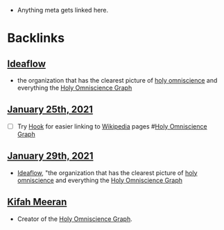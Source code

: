 - Anything meta gets linked here.

# Backlinks
## [Ideaflow](<Ideaflow.md>)
- the organization that has the clearest picture of [holy omniscience](<holy omniscience.md>) and everything the [Holy Omniscience Graph](<Holy Omniscience Graph.md>)

## [January 25th, 2021](<January 25th, 2021.md>)
- [ ] Try [Hook](https://hookproductivity.com) for easier linking to [Wikipedia](<Wikipedia.md>) pages #[Holy Omniscience Graph](<Holy Omniscience Graph.md>)

## [January 29th, 2021](<January 29th, 2021.md>)
- [Ideaflow](<Ideaflow.md>), "the organization that has the clearest picture of [holy omniscience](<holy omniscience.md>) and everything the [Holy Omniscience Graph](<Holy Omniscience Graph.md>)

## [Kifah Meeran](<Kifah Meeran.md>)
- Creator of the [Holy Omniscience Graph](<Holy Omniscience Graph.md>).


